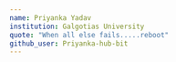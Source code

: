 ```yaml
---
name: Priyanka Yadav
institution: Galgotias University 
quote: "When all else fails.....reboot"
github_user: Priyanka-hub-bit
---
```

